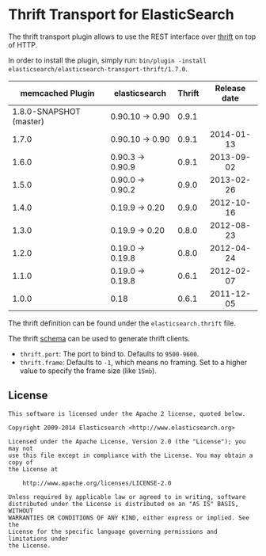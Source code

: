 Thrift Transport for ElasticSearch
==================================

The thrift transport plugin allows to use the REST interface over [thrift](http://thrift.apache.org/) on top of HTTP.

In order to install the plugin, simply run: `bin/plugin -install elasticsearch/elasticsearch-transport-thrift/1.7.0`.

|     memcached Plugin     | elasticsearch         | Thrift | Release date |
|--------------------------|-----------------------|--------|:------------:|
| 1.8.0-SNAPSHOT (master)  | 0.90.10 -> 0.90       | 0.9.1  |              |
| 1.7.0                    | 0.90.10 -> 0.90       | 0.9.1  |  2014-01-13  |
| 1.6.0                    | 0.90.3 -> 0.90.9      | 0.9.1  |  2013-09-02  |
| 1.5.0                    | 0.90.0 -> 0.90.2      | 0.9.0  |  2013-02-26  |
| 1.4.0                    | 0.19.9 -> 0.20        | 0.9.0  |  2012-10-16  |
| 1.3.0                    | 0.19.9 -> 0.20        | 0.8.0  |  2012-08-23  |
| 1.2.0                    | 0.19.0 -> 0.19.8      | 0.8.0  |  2012-04-24  |
| 1.1.0                    | 0.19.0 -> 0.19.8      | 0.6.1  |  2012-02-07  |
| 1.0.0                    | 0.18                  | 0.6.1  |  2011-12-05  |

The thrift definition can be found under the `elasticsearch.thrift` file.

The thrift [schema](https://github.com/elasticsearch/elasticsearch-transport-thrift/blob/master/elasticsearch.thrift) can be used to generate thrift clients.

* `thrift.port`: The port to bind to. Defaults to `9500-9600`.
* `thrift.frame`: Defaults to `-1`, which means no framing. Set to a higher value to specify the frame size (like `15mb`).

License
-------

    This software is licensed under the Apache 2 license, quoted below.

    Copyright 2009-2014 Elasticsearch <http://www.elasticsearch.org>

    Licensed under the Apache License, Version 2.0 (the "License"); you may not
    use this file except in compliance with the License. You may obtain a copy of
    the License at

        http://www.apache.org/licenses/LICENSE-2.0

    Unless required by applicable law or agreed to in writing, software
    distributed under the License is distributed on an "AS IS" BASIS, WITHOUT
    WARRANTIES OR CONDITIONS OF ANY KIND, either express or implied. See the
    License for the specific language governing permissions and limitations under
    the License.
